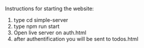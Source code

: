 Instructions for starting the website:
1. type cd simple-server
2. type npm run start
3. Open live server on auth.html
4. after authentification you will be sent to todos.html

